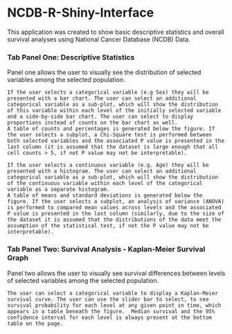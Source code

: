 # NCDB-R-Shiny-Interface

This application was created to show basic descriptive statistics and overall survival analyses using National Cancer Database (NCDB) Data.

### Tab Panel One: Descriptive Statistics

Panel one allows the user to visually see the distribution of selected variables among the selected population. 

    If the user selects a categorical variable (e.g Sex) they will be presented with a bar chart. The user can select an additional categorical variable as a sub-plot, which will show the distribution of this variable within each level of the initially selected variable and a side-by-side bar chart. The user can select to display proportions instead of counts on the bar chart as well.
    A table of counts and percentages is generated below the figure. If the user selects a subplot, a Chi-Square test is performed between both selected variables and the associated P value is presented in the last column (it is assumed that the dataset is large enough that all cell counts > 5, if not P value may not be interpretable). 
  
    If the user selects a continuous variable (e.g. Age) they will be presented with a histogram. The user can select an additional categorical variable as a sub-plot, which will show the distribution of the continuous variable within each level of the categorical variable as a separate histogram. 
    A table of means and standard deviations is generated below the figure. If the user selects a subplot, an analysis of variance (ANOVA) is performed to compared mean values across levels and the associated P value is presented in the last column (similarly, due to the size of the dataset it is assumed that the distributions of the data meet the assumption of the statistical test, if not the P value may not be interpretable). 
  
### Tab Panel Two: Survival Analysis - Kaplan-Meier Survival Graph

Panel two allows the user to visually see survival differences between levels of selected variables among the selected population. 

    The user can select a categorical variable to display a Kaplan-Meier survival curve. The user can use the slider bar to select, to see survival probability for each level at any given point in time, which appears in a table beneath the figure.  Median survival and the 95% confidence interval for each level is always present at the bottom table on the page.

